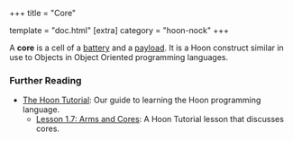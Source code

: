 +++
title = "Core"

template = "doc.html"
[extra]
category = "hoon-nock"
+++

A **core** is a cell of a [battery](../battery) and a [payload](../payload). It is a Hoon construct similar in use to Objects in Object Oriented programming languages.

### Further Reading

- [The Hoon Tutorial](@/docs/tutorials/hoon/hoon-school/_index.md): Our guide to learning the Hoon programming language.
  - [Lesson 1.7: Arms and Cores](@/docs/hoon/hoon-school/arms-and-cores.md): A Hoon Tutorial lesson that discusses cores.

